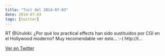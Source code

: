 ```yaml
---
title: "Tuit del 2014-07-03"
date: 2014-07-03
tags: [twitter]
---
```


RT @Uruloki: ¿Por qué los practical effects han sido sustituidos por CGI en el Hollywood moderno? Muy recomendable ver esto... :-( http://t…



[Ver en Twitter](https://twitter.com/i/web/status/484815682958557184)
